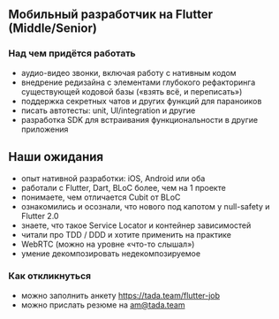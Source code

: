 ## Мобильный разработчик на Flutter (Middle/Senior)

### Над чем придётся работать
 - аудио-видео звонки, включая работу с нативным кодом
 - внедрение редизайна с элементами глубокого рефакторинга существующей кодовой базы («взять всё, и переписать»)
 - поддержка секретных чатов и других функций для параноиков
 - писать автотесты: unit, UI/integration и другие
 - разработка SDK для встраивания функциональности в другие приложения

## Наши ожидания
 - опыт нативной разработки: iOS, Android или оба
 - работали с Flutter, Dart, BLoC более, чем на 1 проекте
 - понимаете, чем отличается Cubit от BLoC
 - ознакомились и осознали, что нового под капотом у null-safety и Flutter 2.0
 - знаете, что такое Service Locator и контейнер зависимостей
 - читали про TDD / DDD и хотите применить на практике
 - WebRTC (можно на уровне «что-то слышал»)
 - умение декомпозировать недекомпозируемое

### Как откликнуться
 - можно заполнить анкету https://tada.team/flutter-job
 - можно прислать резюме на am@tada.team
 
